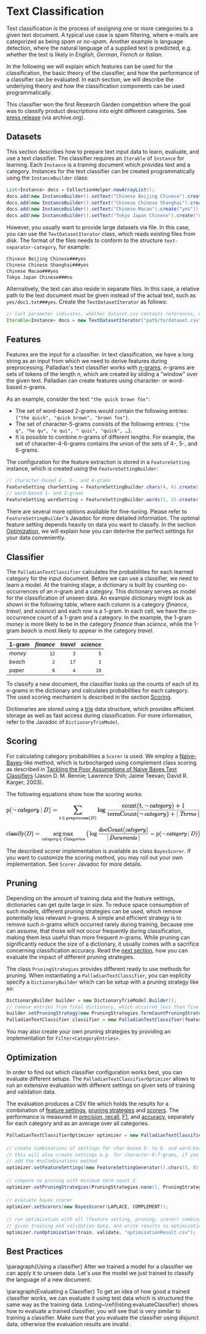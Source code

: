 Text Classification
===================

Text classification is the process of assigning one or more categories to a given text document. A typical use case is spam filtering, where e-mails are categorized as being *spam* or *no-spam*. Another example is language detection, where the natural language of a supplied text is predicted, e.g. whether the text is likely in *English*, *German*, *French* or *Italian*.

In the following we will explain which features can be used for the classification, the basic theory of the classifier, and how the performance of a classifier can be evaluated. In each section, we will describe the underlying theory and how the classification components can be used programmatically.

This classifier won the first Research Garden competition where the goal was to classify product descriptions into eight different categories. See <a href="https://web.archive.org/web/20120122045250/http://www.research-garden.de/c/document_library/get_file?uuid=e60fa8da-4f76-4e64-a692-f74d5ffcf475&amp;groupId=10137">press release</a> (via archive.org).

Datasets
--------

This section describes how to prepare text input data to learn, evaluate, and use a text classifier. The classifier requires an `Iterable` of `Instance` for learning. Each `Instance` is a training document which provides text and a category. Instances for the text classifier can be created programmatically using the `InstanceBuilder` class:

```java
List<Instance> docs = CollectionHelper.newArrayList();
docs.add(new InstanceBuilder().setText("Chinese Beijing Chinese").create("yes"));
docs.add(new InstanceBuilder().setText("Chinese Chinese Shanghai").create("yes"));
docs.add(new InstanceBuilder().setText("Chinese Macao").create("yes"));
docs.add(new InstanceBuilder().setText("Tokyo Japan Chinese").create("no"));
```

However, you usually want to provide large datasets via file. In this case, you can use the `TextDatasetIterator` class, which reads existing files from disk. The format of the files needs to conform to the structure `text-separator-category`, for example:

```
Chinese Beijing Chinese###yes
Chinese Chinese Shanghai###yes
Chinese Macao###yes
Tokyo Japan Chinese###no
```

Alternatively, the text can also reside in separate files. In this case, a relative path to the text document must be given instead of the actual text, such as `yes/doc1.txt###yes`. Create the `TextDatasetIterator` as follows:

```java
// last parameter indicates, whether dataset.csv contains references, or full text
Iterable<Instance> docs = new TextDatasetIterator("path/to/dataset.csv", "###", true);
```

Features
--------
<a name="features"></a>

Features are the input for a classifier. In text classification, we have a long string as an input from which we need to derive features during preprocessing. Palladian's text classifier works with <a href="http://en.wikipedia.org/wiki/N-gram">*n*-grams</a>. *n*-grams are sets of tokens of the length *n*, which are created by sliding a "window" over the given text. Palladian can create features using character- or word-based *n*-grams.

As an example, consider the text `"the quick brown fox"`: 

* The set of word-based 2-grams would contain the following entries: `{"the quick", "quick brown", "brown fox"}`. 
* The set of character-5-grams consists of the following entries: `{"the q", "he qu", "e qui", " quic", "quick", …}`.
* It is possible to combine *n*-grams of different lengths. For example, the set of character-4-6-grams contains the union of the sets of 4-, 5-, and 6-grams.

The configuration for the feature extraction is stored in a `FeatureSetting` instance, which is created using the `FeatureSettingBuilder`:

```java
// character-based 4-, 5-, and 6-grams
FeatureSetting charSetting = FeatureSettingBuilder.chars(4, 6).create();
// word-based 1- and 2-grams
FeatureSetting wordSetting = FeatureSettingBuilder.words(1, 2).create();
```

There are several more options available for fine-tuning. Please refer to `FeatureSettingBuilder`'s Javadoc for more detailed information. The optimal feature setting depends heavily on data you want to classify. In the section <a href="#optimization">Optimization</a>, we will explain how you can deterine the perfect settings for your data conveniently.

Classifier
----------

The `PalladianTextClassifier` calculates the probabilities for each learned category for the input document. Before we can use a classifier, we need to learn a model. At the training stage, a dictionary is built by counting co-occurrences of an *n*-gram and a category. This dictionary serves as model for the classification of unseen data. An example dictionary might look as shown in the following table, where each column is a category (*finance*, *travel*, and *science*) and each row is a 1-gram. In each cell, we have the co-occurrence count of a 1-gram and a category. In the example, the 1-gram *money* is more likely to be in the category *finance* than *science*, while the 1-gram *beach* is most likely to appear in the category *travel*.

| 1-gram  | *finance* | *travel* | *science* |
|---------|----------:|---------:|----------:|
| *money* |   `12`    |    `3`   |    `5`    |
| *beach* |    `2`    |   `17`   |    `1`    |
| *paper* |    `6`    |    `4`   |   `10`    |

To classify a new document, the classifier looks up the counts of each of its *n*-grams in the dictionary and calculates probabilities for each category. The used scoring mechanism is described in the section <a href="#scoring">Scoring</a>.

Dictionaries are stored using a <a href="http://en.wikipedia.org/wiki/Trie">trie</a> data structure, which provides efficient storage as well as fast access during classification. For more information, refer to the Javadoc of `DictionaryTrieModel`.

Scoring
-------
<a name="scoring"></a>

For calculating category probabilities a `Scorer` is used. We employ a <a href="http://en.wikipedia.org/wiki/Naive_Bayes_classifier">Naïve-Bayes</a>-like method, which is turbocharged using complement class scoring as described in <a href="http://people.csail.mit.edu/jrennie/papers/icml03-nb.pdf">Tackling the Poor Assumptions of Naive Bayes Text Classifiers</a> (Jason D. M. Rennie; Lawrence Shih; Jaime Teevan; David R. Karger; 2003).

The following equations show how the scoring works: 

<!--
	\operatorname{p}(\mathit{\neg\,\mathit{category}} \, \vert \, \mathit{D}) = 
	  \sum_{t\, \in \, \operatorname{preprocess}(\mathit{D})} 
	  % \operatorname{tfidf}(t)
	  \log
	  \frac
	    {\operatorname{count}(t, \neg\,\mathit{category}) + 1}
	    {\operatorname{termCount}(\neg\,\mathit{category}) + \lvert\,\mathit{Terms}\,\rvert}
-->

![](./images/equation-complement-naive-bayes.png)

<!--
  \operatorname{classify}(D) = 
  \operatorname*{arg\,max}_{\mathit{category}\,\in\,\mathit{Categories}} 
  \big(
        \log \frac
          {\operatorname{docCount}(\mathit{category})}
          {\lvert\,\mathit{Documents}\,\rvert}
        - \operatorname{p}(\neg\, \mathit{category} \, \vert \, D)
  \big)
-->

![](./images/equation-complement-naive-bayes-2.png)

The described scorer implementation is available as class `BayesScorer`. If you want to customize the scoring method, you may roll out your own implementation. See `Scorer` Javadoc for more details.

Pruning
-------
<a name="pruning"></a>

Depending on the amount of training data and the feature settings, dictionaries can get quite large in size. To reduce space consumption of such models, different pruning strategies can be used, which remove potentially less relevant *n*-grams. A simple and efficient strategy is to remove such *n*-grams which occurred rarely during training, because one can assume, that those will not occur frequently during classification, making them less useful than more frequent *n*-grams. While pruning can significantly reduce the size of a dictionary, it usually comes with a sacrifice concerning classification accuracy. Read the <a href="#optimization">next section</a>, how you can evaluate the impact of different pruning strategies.

The class `PruningStrategies` provides different ready to use methods for pruning. When instantiating a `PalladianTextClassifier`, you can explicity specify a `DictionaryBuilder` which can be setup with a pruning strategy like so:

```java
DictionaryBuilder builder = new DictionaryTrieModel.Builder();
// remove entries from final dictionary, which occurred less than five times
builder.setPruningStrategy(new PruningStrategies.TermCountPruningStrategy(5));
PalladianTextClassifier classifier = new PalladianTextClassifier(featureSetting, builder);
```

You may also create your own pruning strategies by providing an implementation for `Filter<CategoryEntries>`.


Optimization
------------
<a name="optimization"></a>

In order to find out which classifier configuration works best, you can evaluate different setups. The `PalladianTextClassifierOptimizer` allows to run an extensive evaluation with different settings on given sets of training and validation data.

The evaluation produces a CSV file which holds the results for a combination of <a href="#features">feature settings</a>, <a href="#pruning">pruning strategies</a> and <a href="#scoring">scorers</a>. The performance is measured in <a href="http://en.wikipedia.org/wiki/Precision_and_recall">precision, recall</a>, <a href="http://en.wikipedia.org/wiki/F1_score">F1</a>, and <a href="http://en.wikipedia.org/wiki/Accuracy_and_precision">accuracy</a>, separately for each category and as an average over all categories.

```java
PalladianTextClassifierOptimizer optimizer = new PalladianTextClassifierOptimizer();

// create combinations of settings for char-based 5- to 8- and word-based 1- to 2-grams;
// this will also create settings e.g. for character-6-7-grams, if you do not want that,
// add the #noCombinations method
optimizer.setFeatureSettings(new FeatureSettingGenerator().chars(5, 8).words(1, 3).create());

// compare no pruning with minimum term count 2
optimizer.setPruningStrategies(PruningStrategies.none(), PruningStrategies.termCount(2));

// evaluate bayes scorer
optimizer.setScorers(new BayesScorer(LAPLACE, COMPLEMENT));

// run optimization with all (feature setting, pruning, scorer) combinations using the 
// given training and validation data, and write results to optimizationResult.csv file
optimizer.runOptimization(train, validate, "optimizationResult.csv");
```

Best Practices
--------------

\paragraph{Using a classifier}
After we trained a model for a classifier we can apply it to unseen data. Let's use the model we just trained to classify the language of a new document.


\paragraph{Evaluating a Classifier}
To get an idea of how good a trained classifier works, we can evaluate it using test data which is structured the same way as the training data. Listing~\ref{listing:evaluateClassifier} shows how to evaluate a trained classifier, you will see that is very similar to training a classifier. Make sure that you evaluate the classifier using disjunct data, otherwise the evaluation results are invalid .


